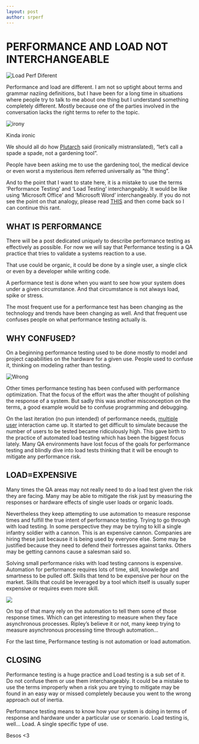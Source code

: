 ```yaml
---
layout: post
author: srperf
---
```

# PERFORMANCE AND LOAD NOT INTERCHANGEABLE
  
![Load Perf Diferent](https://i0.wp.com/www.srperf.com/wp-content/uploads/2019/03/TitleLoadPerf.jpg?fit=1200%2C600&ssl=1)

Performance and load are different. I am not so uptight about terms and grammar naziing definitions, but I have been for a long time in situations where people try to talk to me about one thing but I understand something completely different. Mostly because one of the parties involved in the conversation lacks the right terms to refer to the topic.

![irony](https://i0.wp.com/www.srperf.com/wp-content/uploads/2019/03/irony.png?resize=282%2C179&ssl=1)

Kinda ironic

We should all do how [Plutarch](https://en.wikipedia.org/wiki/Call_a_spade_a_spade) said (ironically mistranslated), “let’s call a spade a spade, not a gardening tool”.

People have been asking me to use the gardening tool, the medical device or even worst a mysterious item referred universally as “the thing”.

And to the point that I want to state here, it is a mistake to use the terms ‘Performance Testing’ and ‘Load Testing’ interchangeably. It would be like using ‘Microsoft Office’ and ‘Microsoft Word’ interchangeably. If you do not see the point on that analogy, please read [THIS](https://www.quora.com/What-is-the-difference-between-MS-Word-and-MS-Office) and then come back so I can continue this rant.

## WHAT IS PERFORMANCE

There will be a post dedicated uniquely to describe performance testing as effectively as possible. For now we will say that Performance testing is a QA practice that tries to validate a systems reaction to a use.

That use could be organic, it could be done by a single user, a single click or even by a developer while writing code.

A performance test is done when you want to see how your system does under a given circumstance. And that circumstance is not always load, spike or stress.

The most frequent use for a performance test has been changing as the technology and trends have been changing as well. And that frequent use confuses people on what performance testing actually is.

## WHY CONFUSED?

On a beginning performance testing used to be done mostly to model and project capabilities on the hardware for a given use. People used to confuse it, thinking on modeling rather than testing.

![Wrong](https://i0.wp.com/www.srperf.com/wp-content/uploads/2019/03/bush-phone-meme.jpeg?resize=257%2C250&ssl=1)

Other times performance testing has been confused with performance optimization. That the focus of the effort was the after thought of polishing the response of a system. But sadly this was another misconception on the terms, a good example would be to confuse programming and debugging.

On the last iteration (no pun intended) of performance needs, [multiple user](https://www.srperf.com/functional-vs-performance-test-cases/) interaction came up. It started to get difficult to simulate because the number of users to be tested became ridiculously high. This gave birth to the practice of automated load testing which has been the biggest focus lately. Many QA environments have lost focus of the goals for performance testing and blindly dive into load tests thinking that it will be enough to mitigate any performance risk.

## LOAD=EXPENSIVE

Many times the QA areas may not really need to do a load test given the risk they are facing. Many may be able to mitigate the risk just by measuring the responses or hardware effects of single user loads or organic loads.

Nevertheless they keep attempting to use automation to measure response times and fulfill the true intent of performance testing. Trying to go through with load testing. In some perspective they may be trying to kill a single infantry soldier with a cannon. This is an expensive cannon. Companies are hiring these just because it is being used by everyone else. Some may be justified because they need to defend their fortresses against tanks. Others may be getting cannons cause a salesman said so.

Solving small performance risks with load testing cannons is expensive. Automation for performance requires lots of time, skill, knowledge and smartness to be pulled off. Skills that tend to be expensive per hour on the market. Skills that could be leveraged by a tool which itself is usually super expensive or requires even more skill.

![](https://i0.wp.com/www.srperf.com/wp-content/uploads/2019/03/28-bird-box.w700.h700.jpg?resize=243%2C243&ssl=1)

On top of that many rely on the automation to tell them some of those response times. Which can get interesting to measure when they face asynchronous processes. Ripley’s believe it or not, many keep trying to measure asynchronous processing time through automation…

For the last time, Performance testing is not automation or load automation.

## CLOSING

Performance testing is a huge practice and Load testing is a sub set of it. Do not confuse them or use them interchangeably. It could be a mistake to use the terms improperly when a risk you are trying to mitigate may be found in an easy way or missed completely because you went to the wrong approach out of inertia.

Performance testing means to know how your system is doing in terms of response and hardware under a particular use or scenario. Load testing is, well… Load. A single specific type of use.

Besos <3